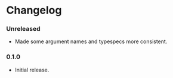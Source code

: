 # Changelog

### Unreleased

* Made some argument names and typespecs more consistent.

### 0.1.0

* Initial release.
